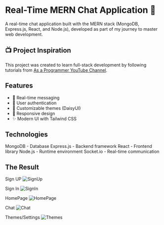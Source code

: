 # Real-Time MERN Chat Application 💬

A real-time chat application built with the MERN stack (MongoDB, Express.js, React, and Node.js), developed as part of my journey to master web development.

## 📺 Project Inspiration
This project was created to learn full-stack development by following tutorials from [As a Programmer YouTube Channel](https://www.youtube.com/@AsaProgrammer). 

## Features
- 💬 Real-time messaging
- 🔐 User authentication
- 🎨 Customizable themes (DaisyUI)
- 📱 Responsive design
- ✨ Modern UI with Tailwind CSS

## Technologies
MongoDB - Database
Express.js - Backend framework
React - Frontend library
Node.js - Runtime environment
Socket.io - Real-time communication

## The Result
Sign UP
![SignUp](https://github.com/user-attachments/assets/640439f5-6379-434d-ac5d-20e1667644da)

Sign In
![SignIn](https://github.com/user-attachments/assets/a05d29cd-ccf3-4408-a94e-71d897d4f836)

HomePage
![HomePage](https://github.com/user-attachments/assets/1e8f6563-592d-4674-a83f-92e8a0dd1988)

Chat
![Chat](https://github.com/user-attachments/assets/88bb9ed7-6e9d-4460-9e7f-aa04fda2218e)

Themes/Settings
![Themes](https://github.com/user-attachments/assets/0a6abfec-3934-4d20-9247-4184d81e59f0)
